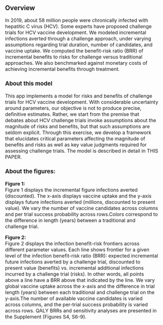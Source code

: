 ## Overview
 
<font size="3"> 
In 2019, about 58 million people were chronically infected with hepatitic C virus (HCV). Some experts have proposed challenge trials for HCV vaccine development. We modeled incremental infections averted through a challenge approach, under varying assumptions regarding trial duration, number of candidates, and vaccine uptake.  We computed the benefit-risk ratio (BRR) of incremental benefits to risks for challenge versus traditional approaches.  We also benchmarked against monetary costs of achieving incremental benefits through treatment. 
 
### About this model
This app implements a model for risks and benefits of challenge trials for HCV vaccine development. With considerable uncertainty around parameters, our objective is not to produce precise, definitive estimates.  Rather, we start from the premise that debates about HCV challenge trials invoke assumptions about the magnitude of risks and benefits, but that such assumptions are seldom explicit.  Through this exercise, we develop a framework that elucidates critical parameters affecting the magnitude of benefits and risks as well as key value judgments required for assessing challenge trials. The model is described in detail in THIS PAPER. 

### About the figures:
**Figure 1:**  
Figure 1 displays the incremental figure infections averted (discounted). The x-axis displays vaccine uptake and the y-axis displays future infections averted (millions, discounted to present value). We vary the number of vaccine candidates across columns and per trial success probability across rows.Colors correspond to the difference in length (years) between a traditional and challenge trial.  
  
**Figure 2:**  
Figure 2 displays the infection benefit-risk frontiers across different parameter values. Each line shows frontier for a given level of the infection benefit-risk ratio (BRR): expected incremental future infections averted by a challenge trial, discounted to present value (benefits) vs. incremental additional infections incurred by a challenge trial (risks). In other words, all points above a line have a BRR above that indicated by the line. We vary global vaccine uptake across the x-axis and the difference in trial length (years) between each traditional and challenge trial on the y-axis.The number of available vaccine candidates is varied across columns, and the per-trial success probability is varied across rows. QALY BRRs and sensitivity analyses are presented in the Supplement (Figures S4, S6-9).


</font>

